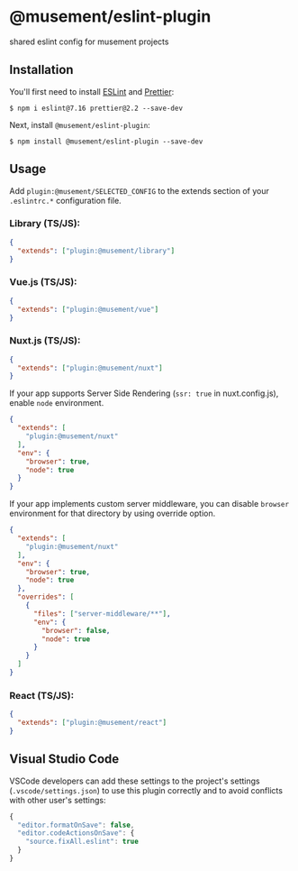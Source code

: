 # @musement/eslint-plugin

shared eslint config for musement projects

## Installation

You'll first need to install [ESLint](http://eslint.org) and [Prettier](https://prettier.io/):

```
$ npm i eslint@7.16 prettier@2.2 --save-dev
```

Next, install `@musement/eslint-plugin`:

```
$ npm install @musement/eslint-plugin --save-dev
```


## Usage

Add `plugin:@musement/SELECTED_CONFIG` to the extends section of your `.eslintrc.*` configuration file.

### Library (TS/JS):
```json
{
  "extends": ["plugin:@musement/library"]
}

```

### Vue.js (TS/JS):
```json
{
  "extends": ["plugin:@musement/vue"]
}
```

### Nuxt.js (TS/JS):
```json
{
  "extends": ["plugin:@musement/nuxt"]
}
```

If your app supports Server Side Rendering (`ssr: true` in nuxt.config.js), enable `node` environment.

```json
{
  "extends": [
    "plugin:@musement/nuxt"
  ],
  "env": {
    "browser": true,
    "node": true
  }
}
```

If your app implements custom server middleware, you can disable `browser` environment for that directory by using override option.

```json
{
  "extends": [
    "plugin:@musement/nuxt"
  ],
  "env": {
    "browser": true,
    "node": true
  },
  "overrides": [
    {
      "files": ["server-middleware/**"],
      "env": {
        "browser": false,
        "node": true
      }
    }
  ]
}
```

### React (TS/JS):
```json
{
  "extends": ["plugin:@musement/react"]
}
```

## Visual Studio Code

VSCode developers can add these settings to the project's settings (`.vscode/settings.json`) to use this plugin correctly and to avoid conflicts with other user's settings:

```javascript
{
  "editor.formatOnSave": false,
  "editor.codeActionsOnSave": {
    "source.fixAll.eslint": true
  }
}

```







